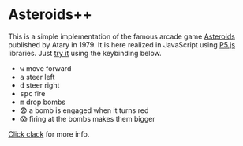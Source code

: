 # Asteroids++

This is a simple implementation of the famous arcade game [Asteroids](https://en.wikipedia.org/wiki/Asteroids_%28video_game%29) published by Atary in 1979. It is here realized in JavaScript using [P5.js](https://p5js.org/) libraries. Just [try it](https://geoteo1.github.io/asteroids_plus_plus/src) using the keybinding below.

+ <kbd>w</kbd> move forward
+ <kbd>a</kbd> steer left
+ <kbd>d</kbd> steer right
+ <kbd>spc</kbd> fire
+ <kbd>m</kbd> drop bombs
+ 😨 a bomb is engaged when it turns red
+ 😱 firing at the bombs makes them bigger

[Click clack](http://geoteo1.github.io/astro.html) for more info.
